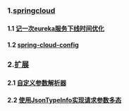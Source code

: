 ### 1.[springcloud](./springcloud/)

#### 1.1 [记一次eureka服务下线时间优化](./springcloud/1.记一次eureka服务下线时间优化.md)

#### 1.2 [spring-cloud-config](./springcloud/2.spring-cloud-config.md)

### 2.[扩展](./扩展/)

#### 2.1 [自定义参数解析器](./扩展/1.自定义参数解析器.md)

#### 2.2 [使用JsonTypeInfo实现请求参数多态](./扩展/2.使用JsonTypeInfo实现请求参数类型多态.md)
